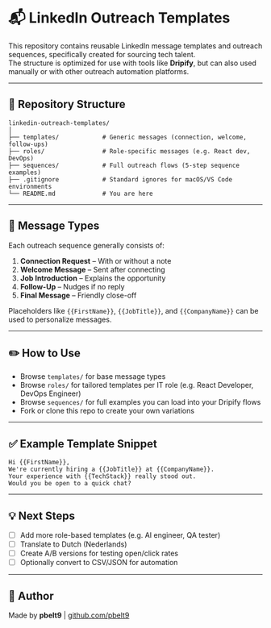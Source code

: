 # 📬 LinkedIn Outreach Templates

This repository contains reusable LinkedIn message templates and outreach sequences, specifically created for sourcing tech talent.  
The structure is optimized for use with tools like **Dripify**, but can also used manually or with other outreach automation platforms.

---

## 📁 Repository Structure

```
linkedin-outreach-templates/
│
├── templates/            # Generic messages (connection, welcome, follow-ups)
├── roles/                # Role-specific messages (e.g. React dev, DevOps)
├── sequences/            # Full outreach flows (5-step sequence examples)
├── .gitignore            # Standard ignores for macOS/VS Code environments
└── README.md             # You are here
```

---

## 🧩 Message Types

Each outreach sequence generally consists of:

1. **Connection Request** – With or without a note
2. **Welcome Message** – Sent after connecting
3. **Job Introduction** – Explains the opportunity
4. **Follow-Up** – Nudges if no reply
5. **Final Message** – Friendly close-off

Placeholders like `{{FirstName}}`, `{{JobTitle}}`, and `{{CompanyName}}` can be used to personalize messages.

---

## ✏️ How to Use

- Browse `templates/` for base message types  
- Browse `roles/` for tailored templates per IT role (e.g. React Developer, DevOps Engineer)  
- Browse `sequences/` for full examples you can load into your Dripify flows  
- Fork or clone this repo to create your own variations

---

## ✅ Example Template Snippet

```text
Hi {{FirstName}},  
We're currently hiring a {{JobTitle}} at {{CompanyName}}.  
Your experience with {{TechStack}} really stood out.  
Would you be open to a quick chat?
```

---

## 💡 Next Steps

- [ ] Add more role-based templates (e.g. AI engineer, QA tester)
- [ ] Translate to Dutch (Nederlands)
- [ ] Create A/B versions for testing open/click rates
- [ ] Optionally convert to CSV/JSON for automation

---

## 🧠 Author

Made by **pbelt9** | [github.com/pbelt9](https://github.com/pbelt9)
